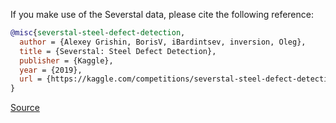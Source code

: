 If you make use of the Severstal data, please cite the following reference:

``` bibtex
@misc{severstal-steel-defect-detection,
  author = {Alexey Grishin, BorisV, iBardintsev, inversion, Oleg},
  title = {Severstal: Steel Defect Detection},
  publisher = {Kaggle},
  year = {2019},
  url = {https://kaggle.com/competitions/severstal-steel-defect-detection}
}
```

[Source](https://www.kaggle.com/competitions/severstal-steel-defect-detection/overview)
